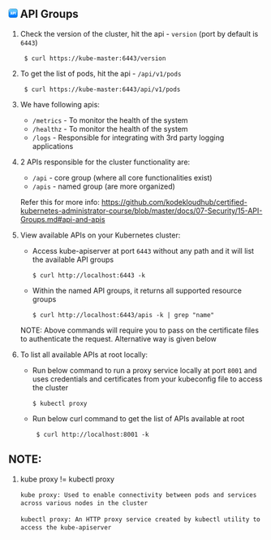 ## <img src="https://github.com/ShivaniShah06/Kubernetes/raw/main/Security/API%20Groups/API.png" width="18"> API Groups

1. Check the version of the cluster, hit the api - `version` (port by default is `6443`)
   
        $ curl https://kube-master:6443/version

2. To get the list of pods, hit the api - `/api/v1/pods`

        $ curl https://kube-master:6443/api/v1/pods

3. We have following apis:

     - `/metrics` - To monitor the health of the system
     - `/healthz` - To monitor the health of the system
     - `/logs` - Responsible for integrating with 3rd party logging applications

4. 2 APIs responsible for the cluster functionality are:

    - `/api` -  core group (where all core functionalities exist)
    - `/apis` - named group (are more organized)

   Refer this for more info: https://github.com/kodekloudhub/certified-kubernetes-administrator-course/blob/master/docs/07-Security/15-API-Groups.md#api-and-apis

5. View available APIs on your Kubernetes cluster:

    - Access kube-apiserver at port `6443` without any path and it will list the available API groups

          $ curl http://localhost:6443 -k

    - Within the named API groups, it returns all supported resource groups

          $ curl http://localhost:6443/apis -k | grep "name"

    NOTE: Above commands will require you to pass on the certificate files to authenticate the request. Alternative way is given below

6. To list all available APIs at root locally:

     - Run below command to run a proxy service locally at port `8001` and uses credentials and certificates from your kubeconfig file to access the cluster
        
           $ kubectl proxy

    - Run below curl command to get the list of APIs available at root
        
           $ curl http://localhost:8001 -k

## NOTE:
1. kube proxy != kubectl proxy
   
       kube proxy: Used to enable connectivity between pods and services across various nodes in the cluster

       kubectl proxy: An HTTP proxy service created by kubectl utility to access the kube-apiserver  